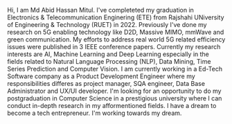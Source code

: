 Hi, I am Md Abid Hassan Mitul.
I've completeted my graduation in Electronics & Telecommunication Enginering (ETE) from Rajshahi UNiversity of Engineering & Technology (RUET) in 2022.
Previously I've done my research on 5G enabling technology like D2D, Massive MIMO, mmWave and green communication. My efforts to address real world 5G related efficiency issues were published in 3 IEEE conference papers. 
Currently my research interests are AI, Machine Learning and Deep Learning especially in the fields related to Natural Language Processing (NLP), Data Mining, Time Series Prediction and Computer Vision. 
I am currently working in a Ed-Tech Software company as a Product Development Engineer where my responsibilities differes as project manager, SQA engineer, Data Base Administrator and UX/UI developer. 
I'm looking for an opportunity to do my postgraduation in Computer Science in a prestigious university where I can conduct in-depth research in my afformentioned fields. 
I have a dream to become a tech entrepreneur. I'm working towards my dream. 

<!---
abidhmitul/abidhmitul is a ✨ special ✨ repository because its `README.md` (this file) appears on your GitHub profile.
You can click the Preview link to take a look at your changes.
--->
